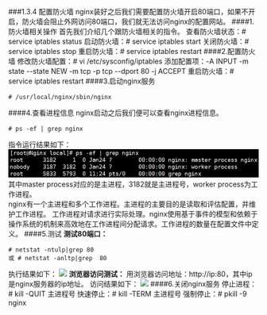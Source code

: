 ###1.3.4 配置防火墙
nginx装好之后我们需要配置防火墙开启80端口，如果不开启，防火墙会阻止外网访问80端口，我们就无法访问nginx的配置网站。
####1.防火墙相关操作
首先我们介绍几个跟防火墙相关的指令。
查看防火墙状态：# service iptables status
启动防火墙：# service iptables start
关闭防火墙：# service iptables stop
重启防火墙：# service iptables restart 
####2.配置防火墙
修改防火墙配置：# vi /etc/sysconfig/iptables 
添加配置项：-A INPUT -m state --state NEW -m tcp -p tcp --dport 80 -j ACCEPT 
重启防火墙：# service iptables restart 
####3.启动nginx服务
```
# /usr/local/nginx/sbin/nginx
```
####4.查看进程信息
nginx启动之后我们便可以查看nginx进程信息。
```
# ps -ef | grep nginx
```
指令运行结果如下：
![](/assets/QQ截图20180129113819.png)  
其中master process对应的是主进程，3182就是主进程号，worker process为工作进程。  
nginx有一个主进程和多个工作进程。主进程的主要目的是读取和评估配置，并维护工作进程。 工作进程对请求进行实际处理。nginx使用基于事件的模型和依赖于操作系统的机制来高效地在工作进程间分配请求。工作进程的数量在配置文件中定义。
####5.测试
**测试80端口：**
```
# netstat -ntulp|grep 80
或 # netstat -anltp|grep  80
```
执行结果如下：
![](/assets/微信截图_20180123100114.png)
**浏览器访问测试：**
用浏览器访问地址：http://ip:80，其中ip是nginx服务器的ip地址。
访问结果如下：
![](/assets/微信截图_20180123100931.png)
####6.关闭nginx服务
停止进程：# kill -QUIT 主进程号
快速停止：# kill -TERM 主进程号
强制停止：# pkill -9 nginx